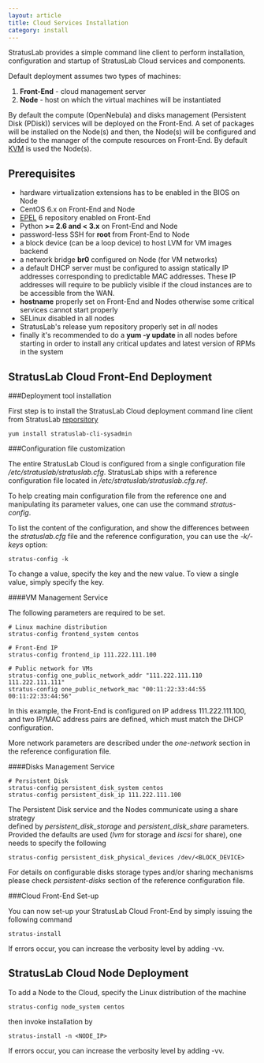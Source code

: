 ```yaml
---
layout: article
title: Cloud Services Installation
category: install
---
```


StratusLab provides a simple command line client to perform installation, 
configuration and startup of StratusLab Cloud services and components.

Default deployment assumes two types of machines: 

1. **Front-End** - cloud management server 
2. **Node** - host on which the virtual machines will be instantiated

By default the compute (OpenNebula) and disks management (Persistent Disk (PDisk)) 
services will be deployed on the Front-End. A set of packages will be installed 
on the Node(s) and then, the Node(s) will be configured and added to the manager
of the compute resources on Front-End. By default [KVM][linux-kvm] is used the 
Node(s).

Prerequisites
-------------

+ hardware virtualization extensions has to be enabled in the BIOS on Node
+ CentOS 6.x on Front-End and Node
+ [EPEL][epel] 6 repository enabled on Front-End
+ Python **>= 2.6 and < 3.x** on Front-End and Node
+ password-less SSH for **root** from Front-End to Node 
+ a block device (can be a loop device) to host LVM for VM images backend
+ a network bridge **br0** configured on Node (for VM networks)
+ a default DHCP server must be configured to assign statically IP addresses 
corresponding to predictable MAC addresses. These IP addresses will require 
to be publicly visible if the cloud instances are to be accessible from the WAN.
+ **hostname** properly set on Front-End and Nodes otherwise some critical services 
cannot start properly
+ SELinux disabled in all nodes
+ StratusLab's release yum repository properly set in *all* nodes
+ finally it's recommended to do a **yum -y update** in all nodes before starting in order to install any critical updates and latest version of RPMs in the system

StratusLab Cloud Front-End Deployment
-------------------------------------

###Deployment tool installation

First step is to install the StratusLab Cloud deployment command line client 
from StratusLab [reporsitory][yum-config]

    yum install stratuslab-cli-sysadmin

###Configuration file customization

The entire StratusLab Cloud is configured from a single configuration file 
*/etc/stratuslab/stratuslab.cfg*. StratusLab ships with a reference 
configuration file located in */etc/stratuslab/stratuslab.cfg.ref*.

To help creating main configuration file from the reference one and 
manipulating its parameter values, one can use the command 
*stratus-config*. 

To list the content of the configuration, and show the differences between 
the *stratuslab.cfg* file and the reference configuration, you can use 
the *-k/-keys* option:

    stratus-config -k

To change a value, specify the key and the new value. To view a single value, 
simply specify the key.

####VM Management Service

The following parameters are required to be set.

    # Linux machine distribution
    stratus-config frontend_system centos

    # Front-End IP
    stratus-config frontend_ip 111.222.111.100

    # Public network for VMs
    stratus-config one_public_network_addr "111.222.111.110 111.222.111.111"
    stratus-config one_public_network_mac "00:11:22:33:44:55 00:11:22:33:44:56"

In this example, the Front-End is configured on IP address 111.222.111.100, and 
two IP/MAC address pairs are defined, which must match the DHCP configuration.

More network parameters are described under the *one-network* section in 
the reference configuration file.

####Disks Management Service

    # Persistent Disk
    stratus-config persistent_disk_system centos
    stratus-config persistent_disk_ip 111.222.111.100

The Persistent Disk service and the Nodes communicate using a share strategy  
defined by *persistent_disk_storage* and *persistent_disk_share* parameters. 
Provided the defaults are used (*lvm* for storage and *iscsi* for share), one 
needs to specify the following

    stratus-config persistent_disk_physical_devices /dev/<BLOCK_DEVICE>

For details on configurable disks storage types and/or sharing mechanisms 
please check *persistent-disks* section of the reference configuration file.

###Cloud Front-End Set-up

You can now set-up your StratusLab Cloud Front-End by simply issuing the 
following command

    stratus-install

If errors occur, you can increase the verbosity level by adding -vv.

StratusLab Cloud Node Deployment
-------------------------------------

To add a Node to the Cloud, specify the Linux distribution of the machine

    stratus-config node_system centos

then invoke installation by
 
    stratus-install -n <NODE_IP>

If errors occur, you can increase the verbosity level by adding -vv.

[yum-config]: http://yum.stratuslab.eu/
[linux-kvm]: http://www.linux-kvm.org/
[epel]: http://fedoraproject.org/wiki/EPEL
